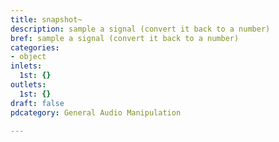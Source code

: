 ```yaml
---
title: snapshot~
description: sample a signal (convert it back to a number)
bref: sample a signal (convert it back to a number)
categories:
- object
inlets:
  1st: {}
outlets:
  1st: {}
draft: false
pdcategory: General Audio Manipulation

---
```


